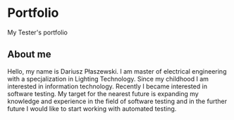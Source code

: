 # Portfolio
My Tester's portfolio

## About me
Hello, my name is Dariusz Płaszewski. I am master of electrical engineering with a specjalization in Lighting Technology. Since my childhood I am interested in information technology. Recently I became interested in software testing. My target for the nearest future is expanding my knowledge and experience in the field of software testing and in the further future I would like to start working with automated testing.
